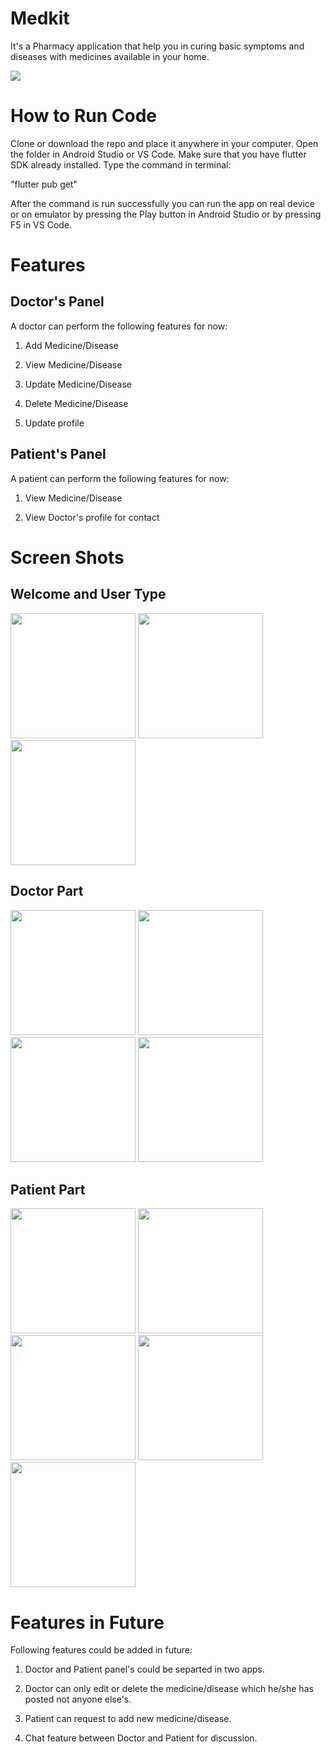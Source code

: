 # Medkit

It's a Pharmacy application that help you in curing basic symptoms and diseases with medicines available in your home.

<img src="images/MedKit.png">

# How to Run Code
Clone or download the repo and place it anywhere in your computer. Open the folder in Android Studio or VS Code. Make sure that you have flutter SDK already installed. Type the command in terminal:

"flutter pub get"

After the command is run successfully you can run the app on real device or on emulator by pressing the Play button in Android Studio or by pressing F5 in VS Code.

# Features
## Doctor's Panel
A doctor can perform the following features for now:

1. Add Medicine/Disease

2. View Medicine/Disease

3. Update Medicine/Disease

4. Delete Medicine/Disease

5. Update profile

## Patient's Panel
A patient can perform the following features for now:

1. View Medicine/Disease

2. View Doctor's profile for contact

# Screen Shots

## Welcome and User Type
<img src="images/welcome.png" width = 200> <img src="images/user.png" width = 200><img src="images/projectDetails.png" width = 200>

## Doctor Part
<img src="images/doctoLogin.png" width = 200> <img src="images/doctorpanel.png" width = 200> <img src="images/doctorEdit.png" width = 200> <img src="images/doctorProfile.png" width = 200>

## Patient Part
<img src="images/patientLogin.png" width = 200> <img src="images/patientPanel.png" width = 200> <img src="images/medDetails.png" width = 200> <img src="images/doctorDetails.png" width = 200> <img src="images/patientProfile.png" width = 200>

# Features in Future
Following features could be added in future:

1. Doctor and Patient panel's could be separted in two apps.

2. Doctor can only edit or delete the medicine/disease which he/she has posted not anyone else's.

3. Patient can request to add new medicine/disease.

4. Chat feature between Doctor and Patient for discussion.